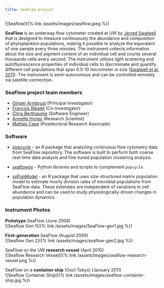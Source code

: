 ```yaml
---
title: SeaFlow project
---
```


![Seaflow]({% link /assets/images/seaflow.jpeg %})

**SeaFlow** is an underway flow cytometer created at UW by [Jarred Swalwell](https://armbrustlab.ocean.washington.edu/people/swalwell/) that is designed to measure continuously the abundance and composition of phytoplankton populations, making it possible to analyze the equivalent of one sample every three minutes. The instrument collects information about the size and pigment content of an individual cell and counts several thousands cells every second. The instrument utilizes light scattering and autofluorescence properties of individual cells to discriminate and quantify different cell populations that span 0.5-10 micrometer in size ([Swalwell et al. 2011](https://doi.org/10.4319/lom.2011.9.466)). The instrument is semi-autonomous and can be controlled remotely via satellite connection.

### SeaFlow project team members
- [Ginger Armbrust](https://armbrustlab.ocean.washington.edu/people/armbrust/) (Principal Investigator)
- [Francois Ribalet](https://armbrustlab.ocean.washington.edu/people/ribalet/) (Co-Investigator)
- [Chris Berthiaume](https://armbrustlab.ocean.washington.edu/people/beethiaume/) (Software Engineer)
- [Annette Hynes](https://armbrustlab.ocean.washington.edu/people/hynes/) (Research Scientist)
- [Mattias Cape](https://armbrustlab.ocean.washington.edu/people/cape/) (Postdoctoral Research Associate)

### Software
* [popcycle](https://github.com/uwescience/popcycle) - an R package that analyzing continuous flow cytometry data from SeaFlow repository. The software is built to perform both coarse real-time data analysis and fine-tuned population clustering analysis.

* [seaflowpy](https://github.com/armbrustlab/seaflowpy) - Python libraries and scripts to complement ```popcycle```

* [ssPopModel](https://github.com/armbrustlab/ssPopModel) - an R package that uses size-structured matrix population model to estimate hourly division rates of microbial populations from SeaFlow data. These estimates are independent of variations in cell abundance and can be used to study physiologically-driven changes in population dynamics.


### Instrument Photos

**Prototype** SeaFlow (June 2008)  
![Seaflow Gen 1]({% link /assets/images/SeaFlow-gen1.jpg %})

**First-generation** SeaFlow (August 2009)  
![Seaflow Gen 2]({% link /assets/images/seaflow-gen2.jpg %})

SeaFlow on the UW **research vessel** (April 2010)  
![Seaflow Research Vessel]({% link /assets/images/seaflow-research-vessel.png %})

SeaFlow on a **container ship** (Oocl Tokyo) (January 2011)  
![Seaflow Container Ship]({% link /assets/images/seaflow-container-ship.jpg %})
